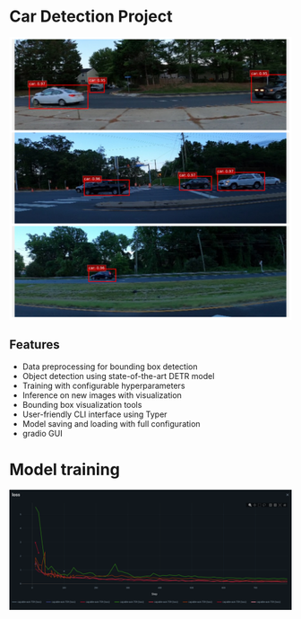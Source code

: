 # Car Detection Project
![test](images/output.png)

## Features
- Data preprocessing for bounding box detection
- Object detection using state-of-the-art DETR model
- Training with configurable hyperparameters
- Inference on new images with visualization
- Bounding box visualization tools
- User-friendly CLI interface using Typer
- Model saving and loading with full configuration
- gradio GUI
# Model training 
![test](images/loss.png)
